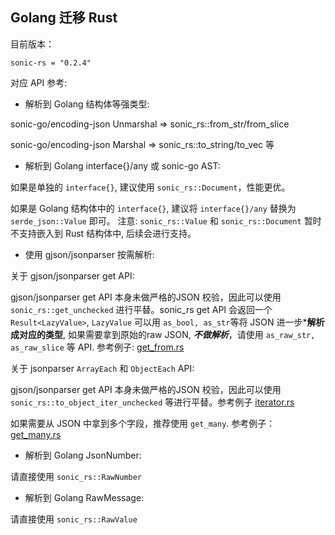 ## Golang 迁移 Rust

目前版本：

` sonic-rs = "0.2.4" `


对应 API 参考:

- 解析到 Golang 结构体等强类型:

sonic-go/encoding-json Unmarshal => sonic_rs::from_str/from_slice

sonic-go/encoding-json Marshal => sonic_rs::to_string/to_vec 等

- 解析到 Golang interface{}/any 或 sonic-go AST:

如果是单独的 `interface{}`, 建议使用 `sonic_rs::Document`，性能更优。

如果是 Golang 结构体中的 `interface{}`, 建议将 `interface{}/any` 替换为 `serde_json::Value` 即可。 注意: `sonic_rs::Value` 和 `sonic_rs::Document` 暂时不支持嵌入到 Rust 结构体中, 后续会进行支持。

- 使用 gjson/jsonparser 按需解析:

关于 gjson/jsonparser get API:

gjson/jsonparser get API 本身未做严格的JSON 校验，因此可以使用 `sonic_rs::get_unchecked` 进行平替。sonic_rs get API 会返回一个 `Result<LazyValue>`, `LazyValue` 可以用 `as_bool, as_str`等将 JSON 进一步***解析成对应的类型**, 如果需要拿到原始的raw JSON, ***不做解析***，请使用 `as_raw_str, as_raw_slice` 等 API. 参考例子: [get_from.rs](examples/get_from.rs)


关于 jsonparser `ArrayEach` 和 `ObjectEach` API:

gjson/jsonparser get API 本身未做严格的JSON 校验，因此可以使用 `sonic_rs::to_object_iter_unchecked` 等进行平替。参考例子 [iterator.rs](examples/iterator.rs)


如果需要从 JSON 中拿到多个字段，推荐使用 `get_many`. 参考例子： [get_many.rs](examples/get_many.rs)


- 解析到 Golang JsonNumber:

请直接使用 `sonic_rs::RawNumber`

- 解析到 Golang RawMessage:

请直接使用 `sonic_rs::RawValue`








